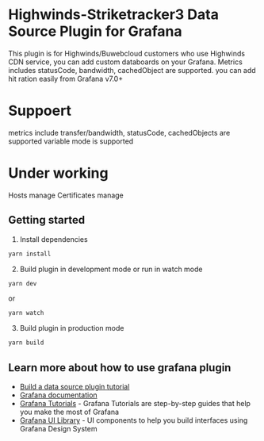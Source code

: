 # Highwinds-Striketracker3 Data Source Plugin for Grafana

This plugin is for Highwinds/Buwebcloud customers who use Highwinds CDN service, you can add custom databoards on your Grafana.
Metrics includes statusCode, bandwidth, cachedObject are supported. you can add hit ration easily from Grafana v7.0+

# Suppoert
metrics include transfer/bandwidth, statusCode, cachedObjects are supported
variable mode is supported

# Under working
Hosts manage
Certificates manage

## Getting started
1. Install dependencies
```BASH
yarn install
```
2. Build plugin in development mode or run in watch mode
```BASH
yarn dev
```
or
```BASH
yarn watch
```
3. Build plugin in production mode
```BASH
yarn build
```


## Learn more about how to use grafana plugin
- [Build a data source plugin tutorial](https://grafana.com/tutorials/build-a-data-source-plugin)
- [Grafana documentation](https://grafana.com/docs/)
- [Grafana Tutorials](https://grafana.com/tutorials/) - Grafana Tutorials are step-by-step guides that help you make the most of Grafana
- [Grafana UI Library](https://developers.grafana.com/ui) - UI components to help you build interfaces using Grafana Design System
